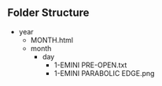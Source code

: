 ## Folder Structure
- year
  - MONTH.html
  - month
    - day
      - 1-EMINI PRE-OPEN.txt
      - 1-EMINI PARABOLIC EDGE.png